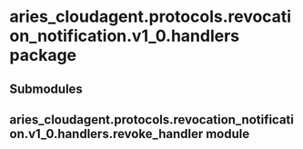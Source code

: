 # aries_cloudagent.protocols.revocation_notification.v1_0.handlers package

## Submodules

## aries_cloudagent.protocols.revocation_notification.v1_0.handlers.revoke_handler module
